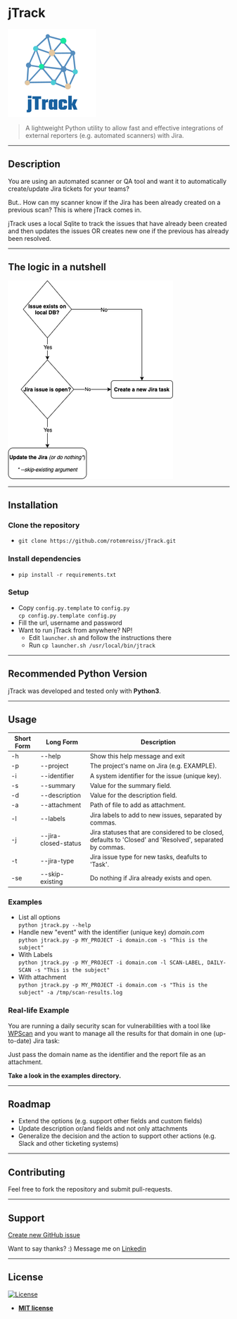 # jTrack
![](images/logo.png)

> A lightweight Python utility to allow fast and effective integrations of external reporters (e.g. automated scanners)
> with Jira.

---

## Description
You are using an automated scanner or QA tool and want it to automatically create/update Jira tickets for your teams?

But.. How can my scanner know if the Jira has been already created on a previous scan?
This is where jTrack comes in.

jTrack uses a local Sqlite to track the issues that have already been created and then updates the issues OR creates new one if the previous has already been resolved.

---

## The logic in a nutshell
![](images/logic.png)

---

## Installation
### Clone the repository
- `git clone https://github.com/rotemreiss/jTrack.git`

### Install dependencies
- `pip install -r requirements.txt`

### Setup
- Copy `config.py.template` to `config.py`\
  ```cp config.py.template config.py```
- Fill the url, username and password
- Want to run jTrack from anywhere? NP!
  - Edit `launcher.sh` and follow the instructions there
  - Run `cp launcher.sh /usr/local/bin/jtrack`

---

## Recommended Python Version
jTrack was developed and tested only with __Python3__.

---

## Usage

Short Form    | Long Form            | Description
------------- | -------------------- |-------------
-h            | --help               | Show this help message and exit
-p            | --project            | The project's name on Jira (e.g. EXAMPLE).
-i            | --identifier         | A system identifier for the issue (unique key).
-s            | --summary            | Value for the summary field.
-d            | --description        | Value for the description field.
-a            | --attachment         | Path of file to add as attachment.
-l            | --labels             | Jira labels to add to new issues, separated by commas.
-j            | --jira-closed-status | Jira statuses that are considered to be closed, defaults to 'Closed' and 'Resolved', separated by commas. 
-t            | --jira-type          | Jira issue type for new tasks, deafults to 'Task'.
-se           | --skip-existing      | Do nothing if Jira already exists and open.

### Examples
- List all options\
  ```python jtrack.py --help```
- Handle new "event" with the identifier (unique key) *domain.com*\
  ```python jtrack.py -p MY_PROJECT -i domain.com -s "This is the subject"```
- With Labels\
  ```python jtrack.py -p MY_PROJECT -i domain.com -l SCAN-LABEL, DAILY-SCAN -s "This is the subject"```
- With attachment\
  ```python jtrack.py -p MY_PROJECT -i domain.com -s "This is the subject" -a /tmp/scan-results.log```

### Real-life Example
You are running a daily security scan for vulnerabilities with a tool like [WPScan][wpscan] and you want to manage all
the results for that domain in one (up-to-date) Jira task:

Just pass the domain name as the identifier and the report file as an attachment.

**Take a look in the examples directory.** 

---
## Roadmap
- Extend the options (e.g. support other fields and custom fields)
- Update description or/and fields and not only attachments
- Generalize the decision and the action to support other actions (e.g. Slack and other ticketing systems)

---
## Contributing
Feel free to fork the repository and submit pull-requests.

---

## Support

[Create new GitHub issue][newissue]

Want to say thanks? :) Message me on <a href="https://www.linkedin.com/in/reissr" target="_blank">Linkedin</a>


---

## License

[![License](http://img.shields.io/:license-mit-blue.svg?style=flat-square)](http://badges.mit-license.org)

- **[MIT license](http://opensource.org/licenses/mit-license.php)**

<!-- Markdown helper -->
[wpscan]: https://wpscan.org/
[newissue]: https://github.com/rotemreiss/jTrack/issues/new
